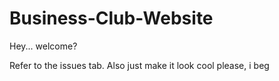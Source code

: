 # Business-Club-Website

Hey... welcome?

Refer to the issues tab. Also just make it look cool please, i beg
